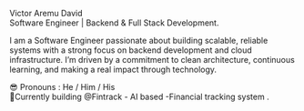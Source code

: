 Victor Aremu David<br>
Software Engineer | Backend &
Full Stack Development.

I am a Software Engineer passionate about building scalable, reliable systems with a strong focus on backend development and cloud infrastructure.
I’m driven by a commitment to clean architecture, continuous learning, and making a real impact through technology.

😎 Pronouns :  He / Him / His<br>
🚀Currently building @Fintrack - AI based -Financial tracking system . <br><br>
